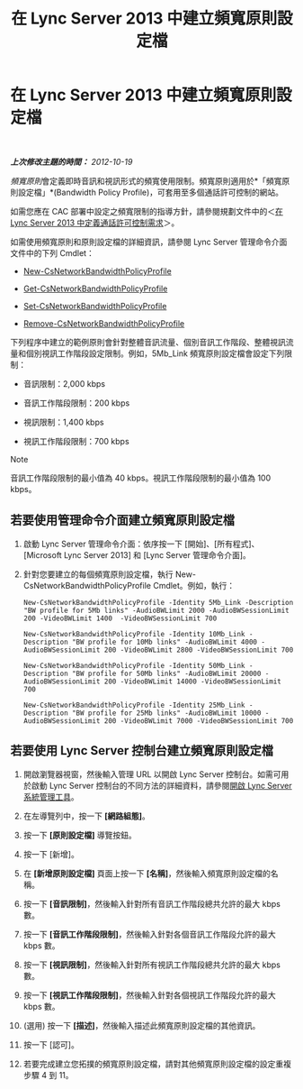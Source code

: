 ﻿---
title: 在 Lync Server 2013 中建立頻寬原則設定檔
TOCTitle: 在 Lync Server 2013 中建立頻寬原則設定檔
ms:assetid: a71881ef-b04a-465e-9abb-0577bfd182f3
ms:mtpsurl: https://technet.microsoft.com/zh-tw/library/Gg412785(v=OCS.15)
ms:contentKeyID: 49291925
ms.date: 08/10/2015
mtps_version: v=OCS.15
ms.translationtype: HT
---

# 在 Lync Server 2013 中建立頻寬原則設定檔

 

_**上次修改主題的時間：** 2012-10-19_

*頻寬原則*會定義即時音訊和視訊形式的頻寬使用限制。頻寬原則適用於*「頻寬原則設定檔」*(Bandwidth Policy Profile)，可套用至多個通話許可控制的網站。

如需您應在 CAC 部署中設定之頻寬限制的指導方針，請參閱規劃文件中的＜[在 Lync Server 2013 中定義通話許可控制需求](lync-server-2013-defining-your-requirements-for-call-admission-control.md)＞。

如需使用頻寬原則和原則設定檔的詳細資訊，請參閱 Lync Server 管理命令介面文件中的下列 Cmdlet：

  - [New-CsNetworkBandwidthPolicyProfile](https://docs.microsoft.com/en-us/powershell/module/skype/New-CsNetworkBandwidthPolicyProfile)

  - [Get-CsNetworkBandwidthPolicyProfile](https://docs.microsoft.com/en-us/powershell/module/skype/Get-CsNetworkBandwidthPolicyProfile)

  - [Set-CsNetworkBandwidthPolicyProfile](https://docs.microsoft.com/en-us/powershell/module/skype/Set-CsNetworkBandwidthPolicyProfile)

  - [Remove-CsNetworkBandwidthPolicyProfile](https://docs.microsoft.com/en-us/powershell/module/skype/Remove-CsNetworkBandwidthPolicyProfile)

下列程序中建立的範例原則會針對整體音訊流量、個別音訊工作階段、整體視訊流量和個別視訊工作階段設定限制。例如，5Mb\_Link 頻寬原則設定檔會設定下列限制：

  - 音訊限制：2,000 kbps

  - 音訊工作階段限制：200 kbps

  - 視訊限制：1,400 kbps

  - 視訊工作階段限制：700 kbps

> [!NOTE]  
> 音訊工作階段限制的最小值為 40 kbps。視訊工作階段限制的最小值為 100 kbps。



## 若要使用管理命令介面建立頻寬原則設定檔

1.  啟動 Lync Server 管理命令介面：依序按一下 \[開始\]、\[所有程式\]、\[Microsoft Lync Server 2013\] 和 \[Lync Server 管理命令介面\]。

2.  針對您要建立的每個頻寬原則設定檔，執行 New-CsNetworkBandwidthPolicyProfile Cmdlet。例如，執行：
    
    ```
    New-CsNetworkBandwidthPolicyProfile -Identity 5Mb_Link -Description "BW profile for 5Mb links" -AudioBWLimit 2000 -AudioBWSessionLimit 200 -VideoBWLimit 1400  -VideoBWSessionLimit 700
    ```
    ```
    New-CsNetworkBandwidthPolicyProfile -Identity 10Mb_Link -Description "BW profile for 10Mb links" -AudioBWLimit 4000 -AudioBWSessionLimit 200 -VideoBWLimit 2800 -VideoBWSessionLimit 700
    ```
    ```
    New-CsNetworkBandwidthPolicyProfile -Identity 50Mb_Link -Description "BW profile for 50Mb links" -AudioBWLimit 20000 -AudioBWSessionLimit 200 -VideoBWLimit 14000 -VideoBWSessionLimit 700
    ```
    ```
    New-CsNetworkBandwidthPolicyProfile -Identity 25Mb_Link -Description "BW profile for 25Mb links" -AudioBWLimit 10000 -AudioBWSessionLimit 200 -VideoBWLimit 7000 -VideoBWSessionLimit 700
    ```

## 若要使用 Lync Server 控制台建立頻寬原則設定檔

1.  開啟瀏覽器視窗，然後輸入管理 URL 以開啟 Lync Server 控制台。如需可用於啟動 Lync Server 控制台的不同方法的詳細資料，請參閱[開啟 Lync Server 系統管理工具](lync-server-2013-open-lync-server-administrative-tools.md)。

2.  在左導覽列中，按一下 **\[網路組態\]**。

3.  按一下 **\[原則設定檔\]** 導覽按鈕。

4.  按一下 \[新增\]。

5.  在 **\[新增原則設定檔\]** 頁面上按一下 **\[名稱\]**，然後輸入頻寬原則設定檔的名稱。

6.  按一下 **\[音訊限制\]**，然後輸入針對所有音訊工作階段總共允許的最大 kbps 數。

7.  按一下 **\[音訊工作階段限制\]**，然後輸入針對各個音訊工作階段允許的最大 kbps 數。

8.  按一下 **\[視訊限制\]**，然後輸入針對所有視訊工作階段總共允許的最大 kbps 數。

9.  按一下 **\[視訊工作階段限制\]**，然後輸入針對各個視訊工作階段允許的最大 kbps 數。

10. (選用) 按一下 **\[描述\]**，然後輸入描述此頻寬原則設定檔的其他資訊。

11. 按一下 \[認可\]。

12. 若要完成建立您拓撲的頻寬原則設定檔，請對其他頻寬原則設定檔的設定重複步驟 4 到 11。

